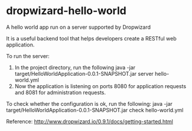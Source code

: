 # dropwizard-hello-world
A hello world app run on a server supported by Dropwizard

It is a useful backend tool that helps developers create a RESTful web application.

To run the server:
1. In the project directory, run the following
java -jar target/HelloWorldApplication-0.0.1-SNAPSHOT.jar server hello-world.yml
2. Now the application is listening on ports 8080 for application requests and 8081 for administration requests.

To check whether the configuration is ok, run the following: 
java -jar target/HelloWorldApplication-0.0.1-SNAPSHOT.jar check hello-world.yml


Reference: http://www.dropwizard.io/0.9.1/docs/getting-started.html